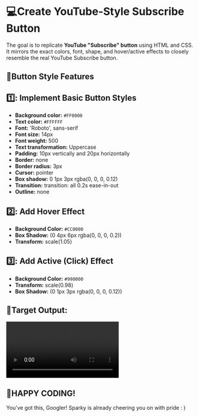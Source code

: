 # 💻Create YouTube-Style Subscribe Button 

The goal  is to replicate **YouTube "Subscribe" button** using HTML and CSS. It mirrors the exact colors, font, shape, and hover/active effects to closely resemble the real YouTube Subscribe button.

## 🚀Button Style Features

## 1️⃣: Implement Basic Button Styles
- **Background color:** `#FF0000`
- **Text color:** `#FFFFFF` 
- **Font:** 'Roboto', sans-serif 
- **Font size:** 14px 
- **Font weight:** 500 
- **Text transformation:** Uppercase
- **Padding:** 10px vertically and 20px horizontally
- **Border:** none
- **Border radius:** 3px
- **Cursor:** pointer
- **Box shadow:** 0 1px 3px rgba(0, 0, 0, 0.12)
- **Transition:** transition: all 0.2s ease-in-out
- **Outline:** none

## 2️⃣: Add Hover Effect
- **Background Color:** `#CC0000`
- **Box Shadow:** (0 4px 6px rgba(0, 0, 0, 0.2))
- **Transform:** scale(1.05)

## 3️⃣: Add Active (Click) Effect
- **Background Color:** `#990000`
- **Transform:** scale(0.98)
- **Box Shadow:** (0 1px 3px rgba(0, 0, 0, 0.12))

## 🎯Target Output:

![CSS2](./CSS2vid/yt-subscribe.mp4)

## 🎉HAPPY CODING! 
You’ve got this, Googler! Sparky is already cheering you on with pride : )
